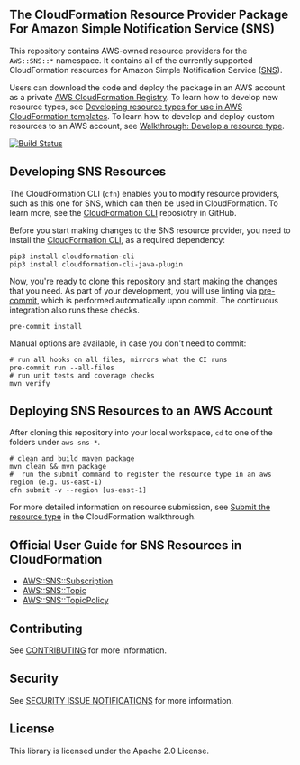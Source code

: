 ## The CloudFormation Resource Provider Package For Amazon Simple Notification Service (SNS)

This repository contains AWS-owned resource providers for the `AWS::SNS::*` namespace. It contains all of the currently supported CloudFormation resources for Amazon Simple Notification Service ([SNS](https://aws.amazon.com/sns/)).

Users can download the code and deploy the package in an AWS account as a private [AWS CloudFormation Registry](https://docs.aws.amazon.com/AWSCloudFormation/latest/UserGuide/registry.html). To learn how to develop new resource types, see [Developing resource types for use in AWS CloudFormation templates](https://docs.aws.amazon.com/cloudformation-cli/latest/userguide/resource-type-develop.html). To learn how to develop and deploy custom resources to an AWS account, see [Walkthrough: Develop a resource type](https://docs.aws.amazon.com/cloudformation-cli/latest/userguide/resource-type-walkthrough.html).


[![Build Status](https://travis-ci.com/aws-cloudformation/aws-cloudformation-resource-providers-sns.svg?branch=master)](https://travis-ci.com/aws-cloudformation/aws-cloudformation-resource-providers-sns)

Developing SNS Resources
------------------------

The CloudFormation CLI (`cfn`) enables you to modify resource providers, such as this one for SNS, which can then be used in CloudFormation. To learn more, see the [CloudFormation CLI](https://github.com/aws-cloudformation/aws-cloudformation-rpdk) reposiotry in GitHub.

Before you start making changes to the SNS resource provider, you need to install the [CloudFormation CLI](https://github.com/aws-cloudformation/aws-cloudformation-rpdk), as a required dependency:

```shell
pip3 install cloudformation-cli
pip3 install cloudformation-cli-java-plugin
```

Now, you're ready to clone this repository and start making the changes that you need. As part of your development, you will use linting via [pre-commit](https://pre-commit.com/), which is performed automatically upon commit. The continuous integration also runs these checks.

```shell
pre-commit install
```

Manual options are available, in case you don't need to commit:

```shell
# run all hooks on all files, mirrors what the CI runs
pre-commit run --all-files
# run unit tests and coverage checks
mvn verify
```

Deploying SNS Resources to an AWS Account
-----------------------------------------

After cloning this repository into your local workspace, `cd` to one of the folders under `aws-sns-*`.

```shell
# clean and build maven package
mvn clean && mvn package
#  run the submit command to register the resource type in an aws region (e.g. us-east-1)
cfn submit -v --region [us-east-1]
```

For more detailed information on resource submission, see [Submit the resource type](https://docs.aws.amazon.com/cloudformation-cli/latest/userguide/resource-type-walkthrough.html#resource-type-walkthrough-submit) in the CloudFormation walkthrough.

Official User Guide for SNS Resources in CloudFormation
-------------------------------------------------------

- [AWS::SNS::Subscription](https://docs.aws.amazon.com/AWSCloudFormation/latest/UserGuide/aws-resource-sns-subscription.html)
- [AWS::SNS::Topic](https://docs.aws.amazon.com/AWSCloudFormation/latest/UserGuide/aws-properties-sns-topic.html)
- [AWS::SNS::TopicPolicy](https://docs.aws.amazon.com/AWSCloudFormation/latest/UserGuide/aws-properties-sns-policy.html)

## Contributing

See [CONTRIBUTING](CONTRIBUTING.md) for more information.

## Security

See [SECURITY ISSUE NOTIFICATIONS](CONTRIBUTING.md#security-issue-notifications) for more information.

## License

This library is licensed under the Apache 2.0 License.
